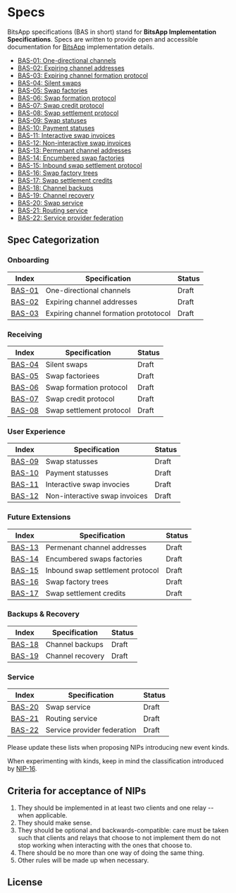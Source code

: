 # Specs

BitsApp specifications (BAS in short) stand for **BitsApp Implementation Specifications**. Specs are written to provide open and accessible documentation for [BitsApp](https://bits.app) implementation details.

- [BAS-01: One-directional channels](01.md)
- [BAS-02: Expiring channel addresses](02.md)
- [BAS-03: Expiring channel formation protocol](01.md)
- [BAS-04: Silent swaps](03.md)
- [BAS-05: Swap factories](04.md)
- [BAS-06: Swap formation protocol](05.md)
- [BAS-07: Swap credit protocol](06.md)
- [BAS-08: Swap settlement protocol](07.md)
- [BAS-09: Swap statuses](08.md)
- [BAS-10: Payment statuses](09.md)
- [BAS-11: Interactive swap invoices](10.md)
- [BAS-12: Non-interactive swap invoices](11.md)
- [BAS-13: Permenant channel addresses](12.md)
- [BAS-14: Encumbered swap factories](13.md)
- [BAS-15: Inbound swap settlement protocol](14.md)
- [BAS-16: Swap factory trees](15.md)
- [BAS-17: Swap settlement credits](16.md)
- [BAS-18: Channel backups](17.md)
- [BAS-19: Channel recovery](18.md)
- [BAS-20: Swap service](19.md)
- [BAS-21: Routing service](20.md)
- [BAS-22:  Service provider federation](21.md)

## Spec Categorization

### Onboarding
| Index  | Specification                                      | Status     |
|------- |----------------------------------------------------|------------|
| [BAS-01](01.md)   | One-directional channels                | Draft      |
| [BAS-02](02.md)   | Expiring channel addresses              | Draft      |
| [BAS-03](03.md)   | Expiring channel formation prototocol   | Draft      |

### Receiving
| Index  | Specification                                      | Status     |
|------- |----------------------------------------------------|------------|
| [BAS-04](04.md)   | Silent swaps                            | Draft      |
| [BAS-05](05.md)   | Swap factoriees                         | Draft      |
| [BAS-06](06.md)   | Swap formation protocol                 | Draft      |
| [BAS-07](07.md)   | Swap credit protocol                    | Draft      |
| [BAS-08](08.md)   | Swap settlement protocol                | Draft      |

### User Experience
| Index  | Specification                                      | Status     |
|------- |----------------------------------------------------|------------|
| [BAS-09](09.md)   | Swap statusses                          | Draft      |
| [BAS-10](10.md)   | Payment statusses                       | Draft      |
| [BAS-11](11.md)   | Interactive swap invocies               | Draft      |
| [BAS-12](12.md)   | Non-interactive swap invoices           | Draft      |

### Future Extensions
| Index  | Specification                                      | Status     |
|------- |----------------------------------------------------|------------|
| [BAS-13](13.md)   | Permenant channel addresses             | Draft      |
| [BAS-14](14.md)   | Encumbered swaps factories              | Draft      |
| [BAS-15](15.md)   | Inbound swap settlement protocol        | Draft      |
| [BAS-16](16.md)   | Swap factory trees                      | Draft      |
| [BAS-17](17.md)   | Swap settlement credits                 | Draft      |

### Backups & Recovery
| Index  | Specification                                      | Status     |
|------- |----------------------------------------------------|------------|
| [BAS-18](18.md)   | Channel backups                         | Draft      |
| [BAS-19](19.md)   | Channel recovery                        | Draft      |

### Service
| Index  | Specification                                      | Status     |
|------- |----------------------------------------------------|------------|
| [BAS-20](20.md)   | Swap service                            | Draft      |
| [BAS-21](21.md)   | Routing service                         | Draft      |
| [BAS-22](22.md)   | Service provider federation             | Draft      |

Please update these lists when proposing NIPs introducing new event kinds.

When experimenting with kinds, keep in mind the classification introduced by [NIP-16](16.md).

## Criteria for acceptance of NIPs

1. They should be implemented in at least two clients and one relay -- when applicable.
2. They should make sense.
3. They should be optional and backwards-compatible: care must be taken such that clients and relays that choose to not implement them do not stop working when interacting with the ones that choose to.
4. There should be no more than one way of doing the same thing.
5. Other rules will be made up when necessary.

## License

